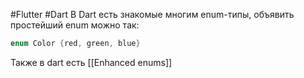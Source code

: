 #Flutter #Dart 
В Dart есть знакомые многим enum-типы, объявить простейший enum можно так:
```dart
enum Color {red, green, blue}
```

Также в dart есть [[Enhanced enums]]